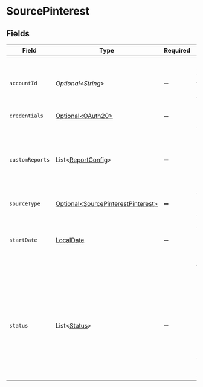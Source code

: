 # SourcePinterest


## Fields

| Field                                                                                                                                                                                                                                       | Type                                                                                                                                                                                                                                        | Required                                                                                                                                                                                                                                    | Description                                                                                                                                                                                                                                 | Example                                                                                                                                                                                                                                     |
| ------------------------------------------------------------------------------------------------------------------------------------------------------------------------------------------------------------------------------------------- | ------------------------------------------------------------------------------------------------------------------------------------------------------------------------------------------------------------------------------------------- | ------------------------------------------------------------------------------------------------------------------------------------------------------------------------------------------------------------------------------------------- | ------------------------------------------------------------------------------------------------------------------------------------------------------------------------------------------------------------------------------------------- | ------------------------------------------------------------------------------------------------------------------------------------------------------------------------------------------------------------------------------------------- |
| `accountId`                                                                                                                                                                                                                                 | *Optional\<String>*                                                                                                                                                                                                                         | :heavy_minus_sign:                                                                                                                                                                                                                          | The Pinterest account ID you want to fetch data for. This ID must be provided to filter the data for a specific account.                                                                                                                    | 1234567890                                                                                                                                                                                                                                  |
| `credentials`                                                                                                                                                                                                                               | [Optional\<OAuth20>](../../models/shared/OAuth20.md)                                                                                                                                                                                        | :heavy_minus_sign:                                                                                                                                                                                                                          | N/A                                                                                                                                                                                                                                         |                                                                                                                                                                                                                                             |
| `customReports`                                                                                                                                                                                                                             | List\<[ReportConfig](../../models/shared/ReportConfig.md)>                                                                                                                                                                                  | :heavy_minus_sign:                                                                                                                                                                                                                          | A list which contains ad statistics entries, each entry must have a name and can contains fields, breakdowns or action_breakdowns. Click on "add" to fill this field.                                                                       |                                                                                                                                                                                                                                             |
| `sourceType`                                                                                                                                                                                                                                | [Optional\<SourcePinterestPinterest>](../../models/shared/SourcePinterestPinterest.md)                                                                                                                                                      | :heavy_minus_sign:                                                                                                                                                                                                                          | N/A                                                                                                                                                                                                                                         |                                                                                                                                                                                                                                             |
| `startDate`                                                                                                                                                                                                                                 | [LocalDate](https://docs.oracle.com/javase/8/docs/api/java/time/LocalDate.html)                                                                                                                                                             | :heavy_minus_sign:                                                                                                                                                                                                                          | A date in the format YYYY-MM-DD. If you have not set a date, it would be defaulted to latest allowed date by api (89 days from today).                                                                                                      | 2022-07-28                                                                                                                                                                                                                                  |
| `status`                                                                                                                                                                                                                                    | List\<[Status](../../models/shared/Status.md)>                                                                                                                                                                                              | :heavy_minus_sign:                                                                                                                                                                                                                          | For the ads, ad_groups, and campaigns streams, specifying a status will filter out records that do not match the specified ones. If a status is not specified, the source will default to records with a status of either ACTIVE or PAUSED. |                                                                                                                                                                                                                                             |